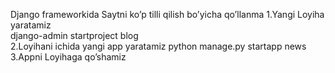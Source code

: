 Django frameworkida Saytni ko’p tilli qilish bo’yicha qo’llanma
1.Yangi Loyiha yaratamiz  
django-admin startproject blog                                                                
2.Loyihani ichida yangi app yaratamiz 
python manage.py startapp news
3.Appni Loyihaga qo’shamiz
